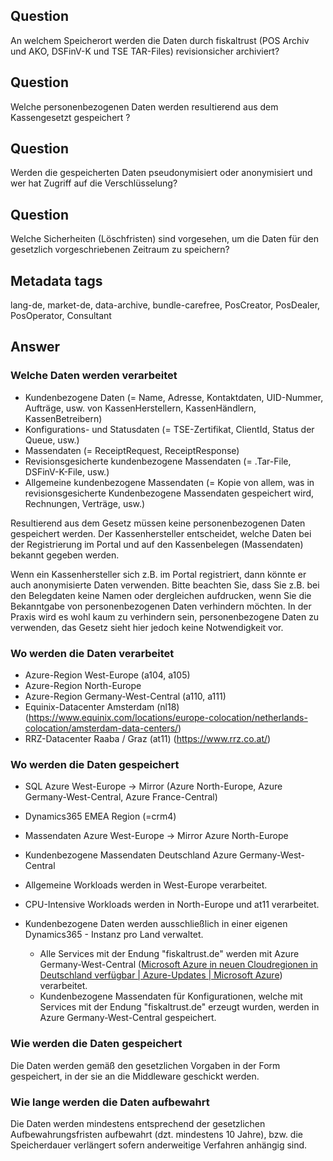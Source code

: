 ## Question

An welchem Speicherort werden die Daten durch fiskaltrust (POS Archiv und AKO,  DSFinV-K und TSE TAR-Files) revisionsicher archiviert?

## Question

Welche personenbezogenen Daten werden resultierend aus dem Kassengesetzt gespeichert ?

## Question

Werden die gespeicherten Daten pseudonymisiert oder anonymisiert und wer hat Zugriff auf die Verschlüsselung?

## Question

Welche Sicherheiten (Löschfristen) sind vorgesehen, um die Daten für den gesetzlich vorgeschriebenen Zeitraum zu speichern?

## Metadata tags

lang-de, market-de, data-archive, bundle-carefree, PosCreator, PosDealer, PosOperator, Consultant

## Answer

### Welche Daten werden verarbeitet

- Kundenbezogene Daten (= Name, Adresse, Kontaktdaten, UID-Nummer, Aufträge, usw. von KassenHerstellern, KassenHändlern, KassenBetreibern)
- Konfigurations- und Statusdaten (= TSE-Zertifikat, ClientId, Status der Queue, usw.)
- Massendaten (= ReceiptRequest, ReceiptResponse)
- Revisionsgesicherte kundenbezogene Massendaten (= .Tar-File, DSFinV-K-File, usw.)
- Allgemeine kundenbezogene Massendaten (= Kopie von allem, was in revisionsgesicherte Kundenbezogene Massendaten gespeichert wird, Rechnungen, Verträge, usw.)

Resultierend aus dem Gesetz müssen keine personenbezogenen Daten gespeichert werden. Der Kassenhersteller entscheidet, welche Daten bei der Registrierung im Portal und auf den Kassenbelegen (Massendaten) bekannt gegeben werden.

Wenn ein Kassenhersteller sich z.B. im Portal registriert, dann könnte er auch anonymisierte Daten verwenden. Bitte beachten Sie, dass Sie z.B. bei den Belegdaten keine Namen oder dergleichen aufdrucken, wenn Sie die Bekanntgabe von personenbezogenen Daten verhindern möchten. In der Praxis wird es wohl kaum zu verhindern sein, personenbezogene Daten zu verwenden, das Gesetz sieht hier jedoch keine Notwendigkeit vor. 

### Wo werden die Daten verarbeitet

- Azure-Region West-Europe (a104, a105)
- Azure-Region North-Europe 
- Azure-Region Germany-West-Central (a110, a111)
- Equinix-Datacenter Amsterdam (nl18) (https://www.equinix.com/locations/europe-colocation/netherlands-colocation/amsterdam-data-centers/)
- RRZ-Datacenter Raaba / Graz (at11) (https://www.rrz.co.at/)

### Wo werden die Daten gespeichert

- SQL Azure West-Europe -> Mirror (Azure North-Europe, Azure Germany-West-Central, Azure France-Central)
- Dynamics365 EMEA Region (=crm4)
- Massendaten Azure West-Europe -> Mirror Azure North-Europe
- Kundenbezogene Massendaten Deutschland Azure Germany-West-Central

- Allgemeine Workloads werden in West-Europe verarbeitet.
- CPU-Intensive Workloads werden in North-Europe und at11 verarbeitet.
- Kundenbezogene Daten werden ausschließlich in einer eigenen Dynamics365 - Instanz pro Land verwaltet.
  - Alle Services mit der Endung "fiskaltrust.de" werden mit Azure Germany-West-Central ([Microsoft Azure in neuen Cloudregionen in Deutschland verfügbar | Azure-Updates | Microsoft Azure](https://azure.microsoft.com/de-de/updates/microsoft-azure-available-from-new-cloud-regions-in-germany/)) verarbeitet.
  - Kundenbezogene Massendaten für Konfigurationen, welche mit Services mit der Endung "fiskaltrust.de" erzeugt wurden, werden in Azure Germany-West-Central gespeichert.

### Wie werden die Daten gespeichert

Die Daten werden gemäß den gesetzlichen Vorgaben in der Form gespeichert, in der sie an die Middleware geschickt werden.

### Wie lange werden die Daten aufbewahrt

Die Daten werden mindestens entsprechend der gesetzlichen Aufbewahrungsfristen aufbewahrt (dzt. mindestens 10 Jahre), bzw. die Speicherdauer verlängert sofern anderweitige Verfahren anhängig sind.
